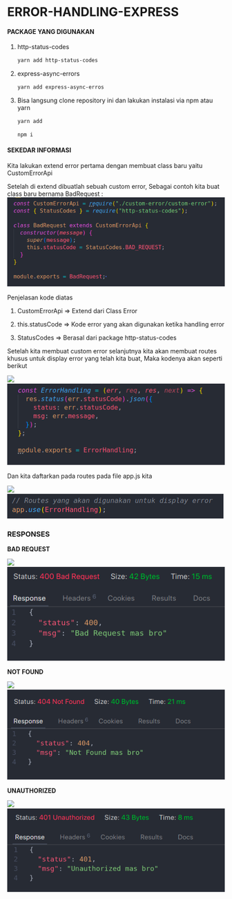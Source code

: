 # ERROR-HANDLING-EXPRESS



#### PACKAGE YANG DIGUNAKAN

1. http-status-codes
   
   ```bash
   yarn add http-status-codes
   ```

2. express-async-errors
   
   ```bash
   yarn add express-async-erros
   ```

3. Bisa langsung clone repository ini dan lakukan instalasi via npm atau yarn
   
   ```bash
   yarn add
   ```
   
   ```bash
   npm i
   ```
   
   

#### SEKEDAR INFORMASI

Kita lakukan extend error pertama dengan membuat class baru yaitu CustomErrorApi

[](/images/customErrorApi.png)

Setelah di extend dibuatlah sebuah custom error, Sebagai contoh kita buat class baru bernama BadRequest :
![](/images/CustomErrorBadRequest.png)

Penjelasan kode diatas 

1. CustomErrorApi => Extend dari Class Error

2. this.statusCode => Kode error yang akan digunakan ketika handling error

3. StatusCodes => Berasal dari package http-status-codes
   
   

Setelah kita membuat custom error selanjutnya kita akan membuat routes khusus untuk display error yang telah kita buat, Maka kodenya akan seperti berikut

![](/home/iyan/Documents/1.%20Folder%20Github/ERROR-HANDLING-EXPRESS/images/errorhandlingroutes.png)
![](/images/errorhandlingroutes.png)

Dan kita daftarkan pada routes pada file app.js kita

![](/home/iyan/Documents/1.%20Folder%20Github/ERROR-HANDLING-EXPRESS/images/appUse.png)
![](/images/appUse.png)


### RESPONSES

**BAD REQUEST**

![](/home/iyan/Documents/1.%20Folder%20Github/ERROR-HANDLING-EXPRESS/images/bad%20request.png)
![](/images/bad%20request.png)

**NOT FOUND**

![](/home/iyan/Documents/1.%20Folder%20Github/ERROR-HANDLING-EXPRESS/images/not%20found.png)
![](/images/not%20found.png)

**UNAUTHORIZED**

![](/home/iyan/Documents/1.%20Folder%20Github/ERROR-HANDLING-EXPRESS/images/unauthorized.png)
![](/images/unauthorized.png)
